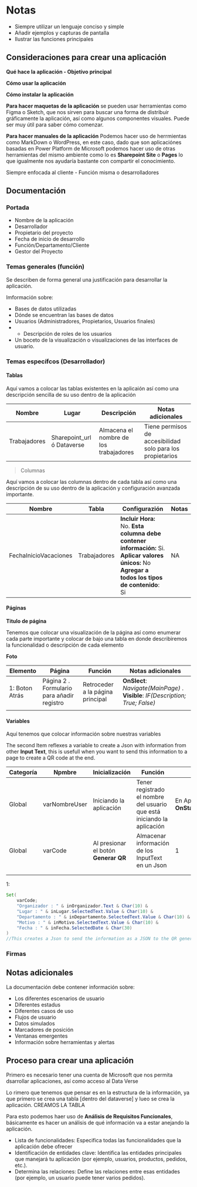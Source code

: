 # Notas

+ Siempre utilizar un lenguaje conciso y simple
+ Añadir ejemplos y capturas de pantalla
+ Ilustrar las funciones principales 



## Consideraciones para crear una aplicación

**Qué hace la aplicación - Objetivo principal**

**Cómo usar la aplicación**

**Cómo instalar la aplicación**

**Para hacer maquetas de la aplicación** se pueden usar herramientas como Figma o Sketch, que nos sirven para buscar una forma de distribuir gráficamente la aplicación, así como algunos componentes visuales. Puede ser muy útil para saber cómo comenzar. 

**Para hacer manuales de la aplicación** Podemos hacer uso de herrmientas como MarkDown o WordPress, en este caso, dado que son aplicaciónes basadas en Power Platform de Microsoft podemos hacer uso de otras herramientas del mismo ambiente como lo es **Sharepoint Site** o **Pages** lo que igualmente nos ayudaría bastante con compartir el conocimiento. 

Siempre enfocada al cliente - Función misma o desarrolladores



## Documentación

### Portada 

+ Nombre de la aplicación
+ Desarrollador
+ Propietario del proyecto
+ Fecha de inicio de desarrollo
+ Función/Departamento/Cliente
+ Gestor del Proyecto


### Temas generales (función)

Se describen de forma general una justificación para desarrollar la aplicación.

Imformación sobre: 

+ Bases de datos utilizadas 
+ Dónde se encuentran las bases de datos 
+ Usuarios (Administradores, Propietarios, Usuarios finales)
+ + Descripción de roles de los usuarios
+ Un boceto de la visualización o visualizaciones de las interfaces de usuario. 



### Temas específcos (Desarrollador)

#### Tablas

Aquí vamos a colocar las tablas existentes en la aplicaión así como una descripción sencilla de su uso dentro de la aplicación

| Nombre | Lugar | Descripción | Notas adicionales |
| --- | --- | --- | --- |
| Trabajadores | Sharepoint_url ó Dataverse | Almacena el nombre de los trabajadores | Tiene permisos de accesibilidad solo para los propietarios |

> Columnas

Aquí vamos a colocar las columnas dentro de cada tabla así como una descripción de su uso dentro de la aplicación y configuración avanzada importante.

| Nombre | Tabla | Configurazión | Notas | 
| --- | --- | --- | --- |
| FechaInicioVacaciones | Trabajadores | **Incluir Hora:** No. **Esta columna debe contener información:** Si. **Aplicar valores únicos:** No  **Agregar a todos los tipos de contenido**: Si | NA | 


#### Páginas 

**Titulo de página**

Tenemos que colocar una visualización de la página así como enumerar cada parte importante y colocar de bajo una tabla en donde describiremos la funcionalidad o descripción de cada elemento

**Foto**

| Elemento | Página | Función | Notas adicionales | 
| --- | --- | --- | --- | 
| 1: Boton Atrás | Página 2 . Formulario para añadir registro | Retroceder a la página principal | **OnSlect**: *Navigate(MainPage)* . **Visible**: *IF(Description; True; False)* | 
|  |  |  |  |  | 


#### Variables 

Aquí tenemos que colocar información sobre nuestras variables

The second Item reflexes a variable to create a Json with information from other **Input Text**, this is usefull when you want to send this information to a page to create a QR code at the end.

| Categoría | Npmbre | Inicialización | Función | Código | Uso en |
| --- | --- | --- | --- | --- | --- |
| Global | varNombreUser | Iniciando la aplicación | Tener registrado el nombre del usuario que está iniciando la aplicación | En App -> **OnStart**:*Set(varUsuarioNombre;User().FullName)* | Página: Página2, Galeria: Registro |
| Global | varCode | Al presionar el botón **Generar QR** | Almacenar información de los InputText en un Json | 1 | Página: MainScreen |
|  |  |  |  |  |  |
|  |  |  |  |  |  |

1:

``` JAVA
Set(
    varCode; 
    "Organizador : " & inOrganizador.Text & Char(10) &
    "Lugar : " & inLugar.SelectedText.Value & Char(10) & 
    "Departamento : " & inDepartamento.SelectedText.Value & Char(10) &
    "Motivo : " & inMotivo.SelectedText.Value & Char(10) & 
    "Fecha : " & inFecha.SelectedDate & Char(30)
)
//This creates a Json to send the information as a JSON to the QR generator page
```


### Firmas 




## Notas adicionales

La documentación debe contener información sobre: 

+ Los diferentes escenarios de usuario
+ Diferentes estadus
+ Diferentes casos de uso
+ Flujos de usuario
+ Datos simulados
+ Marcadores de posición
+ Ventanas emergentes
+ Información sobre herramientas y alertas



## Proceso para crear una aplicación

Primero es necesario tener una cuenta de Microsoft que nos permita dsarrollar aplicaciones, así como acceso al Data Verse

Lo rimero que tenemos que pensar es en la estructura de la información, ya que primero se crea una tabla [dentro del dataverse] y lueo se crea la aplicación. CREAMOS LA TABLA

Para esto podemos haer uso de **Análisis de Requisitos Funcionales**, básicamente es hacer un análisis de qué información va a estar anejando la aplicación. 

+ Lista de funcionalidades: Especifica todas las funcionalidades que la aplicación debe ofrecer
+ Identificación de entidades clave: Identifica las entidades principales que manejará tu aplicación (por ejemplo, usuarios, productos, pedidos, etc.).
+ Determina las relaciones: Define las relaciones entre esas entidades (por ejemplo, un usuario puede tener varios pedidos).









